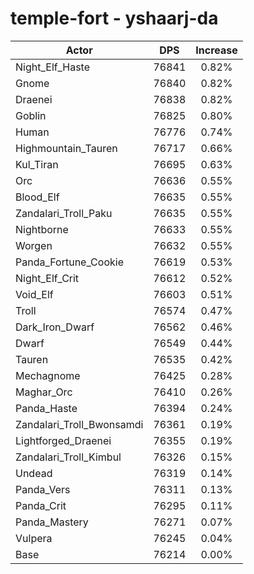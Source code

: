 # temple-fort - yshaarj-da
| Actor | DPS | Increase |
|---|:---:|:---:|
|Night_Elf_Haste|76841|0.82%|
|Gnome|76840|0.82%|
|Draenei|76838|0.82%|
|Goblin|76825|0.80%|
|Human|76776|0.74%|
|Highmountain_Tauren|76717|0.66%|
|Kul_Tiran|76695|0.63%|
|Orc|76636|0.55%|
|Blood_Elf|76635|0.55%|
|Zandalari_Troll_Paku|76635|0.55%|
|Nightborne|76633|0.55%|
|Worgen|76632|0.55%|
|Panda_Fortune_Cookie|76619|0.53%|
|Night_Elf_Crit|76612|0.52%|
|Void_Elf|76603|0.51%|
|Troll|76574|0.47%|
|Dark_Iron_Dwarf|76562|0.46%|
|Dwarf|76549|0.44%|
|Tauren|76535|0.42%|
|Mechagnome|76425|0.28%|
|Maghar_Orc|76410|0.26%|
|Panda_Haste|76394|0.24%|
|Zandalari_Troll_Bwonsamdi|76361|0.19%|
|Lightforged_Draenei|76355|0.19%|
|Zandalari_Troll_Kimbul|76326|0.15%|
|Undead|76319|0.14%|
|Panda_Vers|76311|0.13%|
|Panda_Crit|76295|0.11%|
|Panda_Mastery|76271|0.07%|
|Vulpera|76245|0.04%|
|Base|76214|0.00%|
